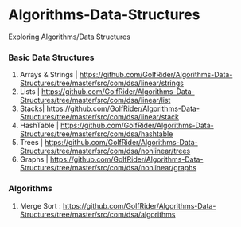 # Algorithms-Data-Structures
Exploring Algorithms/Data Structures

### Basic Data Structures
  1. Arrays & Strings |  https://github.com/GolfRider/Algorithms-Data-Structures/tree/master/src/com/dsa/linear/strings
  2. Lists |      https://github.com/GolfRider/Algorithms-Data-Structures/tree/master/src/com/dsa/linear/list
  3. Stacks|      https://github.com/GolfRider/Algorithms-Data-Structures/tree/master/src/com/dsa/linear/stack
  4. HashTable |  https://github.com/GolfRider/Algorithms-Data-Structures/tree/master/src/com/dsa/hashtable
  5. Trees |      https://github.com/GolfRider/Algorithms-Data-Structures/tree/master/src/com/dsa/nonlinear/trees     
  6. Graphs |     https://github.com/GolfRider/Algorithms-Data-Structures/tree/master/src/com/dsa/nonlinear/graphs
  
### Algorithms
  1. Merge Sort :   https://github.com/GolfRider/Algorithms-Data-Structures/tree/master/src/com/dsa/algorithms
